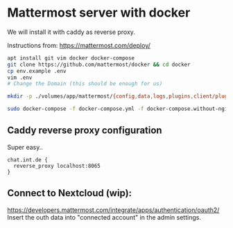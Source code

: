 # Mattermost server with docker

We will install it with caddy as reverse proxy.

Instructions from: <https://mattermost.com/deploy/>

```bash
apt install git vim docker docker-compose
git clone https://github.com/mattermost/docker && cd docker
cp env.example .env
vim .env
# Change the Domain (this should be enough for us)

mkdir -p ./volumes/app/mattermost/{config,data,logs,plugins,client/plugins,bleve-indexes} && sudo chown -R 2000:2000 ./volumes/app/mattermost

sudo docker-compose -f docker-compose.yml -f docker-compose.without-nginx.yml up -d
```

## Caddy reverse proxy configuration
Super easy..
```
chat.int.de {
  reverse_proxy localhost:8065
}
```

## Connect to Nextcloud (wip):
<https://developers.mattermost.com/integrate/apps/authentication/oauth2/>
Insert the outh data into "connected account" in the admin settings.